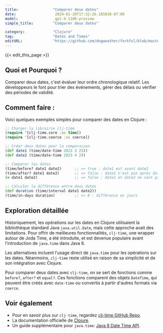 ```yaml
---
title:                "Comparer deux dates"
date:                  2024-01-20T17:32:26.165810-07:00
model:                 gpt-4-1106-preview
simple_title:         "Comparer deux dates"

category:             "Clojure"
tag:                  "Dates and Times"
editURL:              "https://github.com/dogweather/forkful/blob/master/content/fr/clojure/comparing-two-dates.md"
---
```


{{< edit_this_page >}}

## Quoi et Pourquoi ?
Comparer deux dates, c'est évaluer leur ordre chronologique relatif. Les développeurs le font pour trier des événements, gérer des délais ou vérifier des périodes de validité.

## Comment faire :
Voici quelques exemples simples pour comparer des dates en Clojure :

```Clojure
;; Charger la librairie clj-time
(require '[clj-time.core :as time])
(require '[clj-time.coerce :as coerce])

;; Créer deux dates pour la comparaison
(def date1 (time/date-time 2023 3 25))
(def date2 (time/date-time 2023 4 2))

;; Comparer les dates
(time/before? date1 date2)      ;; => true : date1 est avant date2
(time/after? date1 date2)       ;; => false : date1 n'est pas après date2
(= date1 date2)                 ;; => false : date1 et date2 ne sont pas égales

;; Calculer la différence entre deux dates
(def duration (time/interval date1 date2))
(time/in-days duration)         ;; => 8 : différence en jours
```

## Exploration détaillée
Historiquement, les opérations sur les dates en Clojure utilisaient la bibliothèque standard Java `java.util.Date`, mais cette approche avait des limitations. Pour offrir de meilleures fonctionnalités, `clj-time`, une wrapper autour de Joda Time, a été introduite, et est devenue populaire avant l'introduction de `java.time` dans Java 8.

Les alternatives incluent l'usage direct de `java.time` pour les opérations sur les dates. Néanmoins, `clj-time` reste utilisé en raison de sa simplicité et de son intégration avec Clojure.

Pour comparer deux dates avec `clj-time`, on se sert de fonctions comme `before?`, `after?` et `equal?`. Ces fonctions comparent des objets `DateTime`, qui peuvent être créés avec `date-time` ou convertis à partir d'autres formats via `coerce`.

## Voir également
- Pour en savoir plus sur `clj-time`, regardez [clj-time GitHub Repo](https://github.com/clj-time/clj-time).
- La documentation officielle de [Clojure](https://clojure.org/).
- Un guide supplémentaire pour `java.time`: [Java 8 Date Time API](https://docs.oracle.com/javase/tutorial/datetime/).
